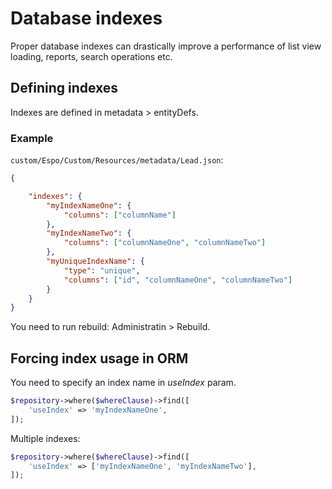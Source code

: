 # Database indexes

Proper database indexes can drastically improve a performance of list view loading, reports, search operations etc.

## Defining indexes

Indexes are defined in metadata > entityDefs. 

### Example

`custom/Espo/Custom/Resources/metadata/Lead.json`:


```json
{

    "indexes": {
        "myIndexNameOne": {
            "columns": ["columnName"]   
        },
        "myIndexNameTwo": {
            "columns": ["columnNameOne", "columnNameTwo"]  
        },
        "myUniqueIndexName": {
            "type": "unique",
            "columns": ["id", "columnNameOne", "columnNameTwo"]  
        }
    }
}
```

You need to run rebuild: Administratin > Rebuild.

## Forcing index usage in ORM

You need to specify an index name in *useIndex* param.

```php
$repository->where($whereClause)->find([
    'useIndex' => 'myIndexNameOne',
]);

```

Multiple indexes:

```php
$repository->where($whereClause)->find([
    'useIndex' => ['myIndexNameOne', 'myIndexNameTwo'],
]);
